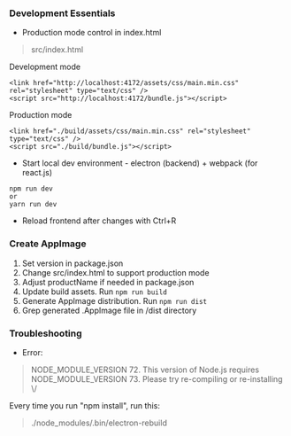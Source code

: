 ### Development Essentials
* Production mode control in index.html
> src/index.html

Development mode
```
<link href="http://localhost:4172/assets/css/main.min.css" rel="stylesheet" type="text/css" />
<script src="http://localhost:4172/bundle.js"></script>
```
Production mode
```
<link href="./build/assets/css/main.min.css" rel="stylesheet" type="text/css" />
<script src="./build/bundle.js"></script>
```
* Start local dev environment - electron (backend) + webpack (for react.js)
```
npm run dev
or
yarn run dev
```
* Reload frontend after changes with Ctrl+R

### Create AppImage
1. Set version in package.json
2. Change src/index.html to support production mode
3. Adjust productName if needed in package.json
4. Update build assets. Run ```npm run build```
5. Generate AppImage distribution. Run ```npm run dist```
6. Grep generated .AppImage file in /dist directory

### Troubleshooting
* Error:
> NODE_MODULE_VERSION 72. This version of Node.js requires NODE_MODULE_VERSION 73. Please try re-compiling or re-installing \\/
   
Every time you run "npm install", run this:
> ./node_modules/.bin/electron-rebuild
> 